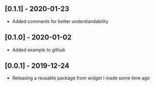 ## [0.1.1] - 2020-01-23

* Added comments for better understandability


## [0.1.0] - 2020-01-02

* Added example to github


## [0.0.1] - 2019-12-24

* Releasing a reusable package from widget I made some time ago
